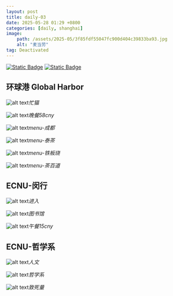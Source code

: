 ```yaml
---
layout: post
title: daily-03
date: 2025-05-28 01:29 +0800
categories: [daily, shanghai]
image: 
    path: /assets/2025-05/3f85fdf55047fc900d404c39833ba93.jpg
    alt: "麦当劳"
tag: Deactivated
---
```


[![Static Badge](https://img.shields.io/badge/%E8%AF%BB%E4%B9%A6%E4%BC%9A-where%20it%20comes%20from-55acee?logo=pinboard&logoColor=%230000FF)](https://mp.weixin.qq.com/s/GiU_evtmAidB1WzrnRNuJA) [![Static Badge](https://img.shields.io/badge/%40%E8%8C%B6%E7%99%BE%E9%81%93%40%E6%B3%B0%E8%8C%B6%40%E9%93%81%E6%9D%BF%E7%83%A7%40%E5%9C%B0%E9%93%81%40%E5%B7%B4%E9%BB%8E%E8%B4%9D%E7%94%9C%40%E9%BA%A6%E5%BD%93%E5%8A%B3%40-160cny-ff007b?logoColor=%232C8EBB)](https://colorhunt.co/palettes/random)

## 环球港 Global Harbor

![alt text](../assets/2025-05/e4029191ef9405a3afddb76db9d49ab.jpg)_忙猫_

![alt text](../assets/2025-05/8ebbf86a875929a9bec7f160633f1f0.jpg)_晚餐58cny_

![alt text](../assets/2025-05/45601ab30bdc58416a24db3602482d9.jpg)_menu-成都_

![alt text](../assets/2025-05/e03649baf4da6e9d9a45edc2a57bbbc.jpg)_menu-泰茶_

![alt text](../assets/2025-05/cdf4f835893a198a5f3140512c77463.jpg)_menu-铁板烧_

![alt text](../assets/2025-05/96c72311cf9fe923345cd97ff91afb2.jpg)_menu-茶百道_

## ECNU-闵行

![alt text](../assets/2025-05/15408345e0b6778f9c39fb1632c34dd.jpg)_进入_

![alt text](../assets/2025-05/1d7b586ca66f2b23dfc2ed3fc153611.jpg)_图书馆_

![alt text](../assets/2025-05/8291a0b49e5eb9d37beb0ee6ff5c0db.jpg)_午餐15cny_

## ECNU-哲学系

![alt text](../assets/2025-05/e62baf50993c988248493264fddb7d2.jpg)_人文_

![alt text](../assets/2025-05/b260c8126c753bde945701756c670f5.jpg)_哲学系_

![alt text](../assets/2025-05/164f06c4bb026566973ac54c8934627.jpg)_致死量_


